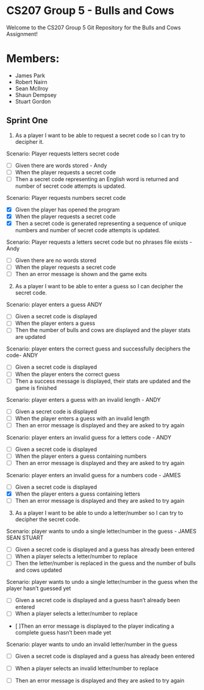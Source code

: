 # CS207 Group 5 - Bulls and Cows

Welcome to the CS207 Group 5 Git Repository for the Bulls and Cows Assignment!

# Members:

- James Park
- Robert Nairn
- Sean McIlroy
- Shaun Dempsey
- Stuart Gordon

## Sprint One

1. As a player I want to be able to request a secret code so I can try to decipher it.

Scenario: Player requests letters secret code
- [ ] Given there are words stored - Andy
- [ ] When the player requests a secret code
- [ ] Then a secret code representing an English word is returned and number of secret code attempts is updated.

Scenario: Player requests numbers secret code
- [x] Given the player has opened the program
- [x] When the player requests a secret code
- [x] Then a secret code is generated representing a sequence of unique numbers and number of secret code attempts is updated. 

Scenario: Player requests a letters secret code but no phrases file exists - Andy
- [ ] Given there are no words stored
- [ ] When the player requests a secret code
- [ ] Then an error message is shown and the game exits

2. As a player I want to be able to enter a guess so I can decipher the secret code.

Scenario: player enters a guess ANDY
- [ ] Given a secret code is displayed 
- [ ] When the player enters a guess 
- [ ] Then the number of bulls and cows are displayed and the player stats are updated 

Scenario: player enters the correct guess and successfully deciphers the code- ANDY
- [ ] Given a secret code is displayed  
- [ ] When the player enters the correct guess 
- [ ] Then a success message is displayed, their stats are updated and the game is finished

Scenario: player enters a guess with an invalid length - ANDY
- [ ] Given a secret code is displayed  
- [ ] When the player enters a guess with an invalid length 
- [ ] Then an error message is displayed and they are asked to try again

Scenario: player enters an invalid guess for a letters code - ANDY 
- [ ] Given a secret code is displayed  
- [ ] When the player enters a guess containing numbers 
- [ ] Then an error message is displayed and they are asked to try again 

Scenario: player enters an invalid guess for a numbers code - JAMES
- [ ] Given a secret code is displayed  
- [x] When the player enters a guess containing letters 
- [ ] Then an error message is displayed and they are asked to try again

3. As a player I want to be able to undo a letter/number so I can try to decipher the secret code.

Scenario: player wants to undo a single letter/number in the guess - JAMES SEAN STUART
- [ ] Given a secret code is displayed and a guess has already been entered
- [ ] When a player selects a letter/number to replace
- [ ] Then the letter/number is replaced in the guess and the number of bulls and cows updated

Scenario: player wants to undo a single letter/number in the guess when the player hasn’t guessed yet
- [ ] Given a secret code is displayed and a guess hasn’t already been entered
- [ ] When a player selects a letter/number to replace
- [ ]Then an error message is displayed to the player indicating a complete guess hasn’t been made yet

Scenario: player wants to undo an invalid letter/number in the guess
- [ ] Given a secret code is displayed and a guess has already been entered
- [ ] When a player selects an invalid letter/number to replace
- [ ] Then an error message is displayed and they are asked to try again

